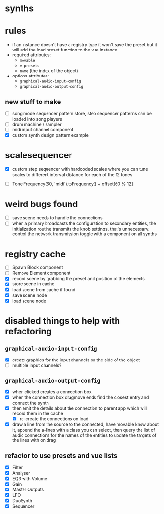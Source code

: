 # synths

# rules
* if an instance doesn't have a registry type it won't save the preset but it will add the load preset function to the vue instance
* required attributes:
  * `movable`
  * `v-presets`
  * `name` (the index of the object)
* options attributes:
  * `graphical-audio-input-config`
  * `graphical-audio-output-config`



## new stuff to make
* [ ] song mode sequencer pattern store, step sequencer patterns can be loaded into song players
* [ ] drum machine / sampler
* [ ] midi input channel component
* [x] custom synth design pattern example

# scalesequencer
* [x] custom step sequencer with hardcoded scales where you can tune scales to different interval distance for each of the 12 tones
* [ ] Tone.Frequency(60, 'midi').toFrequency() + offset[60 % 12]


# weird bugs found
* [ ] save scene needs to handle the connections
* [ ] when a primary broadcasts the configuration to secondary entities, the initialization routine transmits the knob settings, that's unnecessary, control the network transmission toggle with a component on all synths

# registry cache
* [ ] Spawn Block component
* [ ] Remove Element component
* [x] record scene by grabbing the preset and position of the elements
* [x] store scene in cache
* [x] load scene from cache if found
* [x] save scene node
* [x] load scene node

# disabled things to help with refactoring

## `graphical-audio-input-config`
* [x] create graphics for the input channels on the side of the object
* [ ] multiple input channels?

## `graphical-audio-output-config`
* [x] when clicked creates a connection box
* [x] when the connection box dragmove ends find the closest entry and connect the synth
* [x] then emit the details about the connection to parent app which will record them in the cache
  * [x] re-create the connections on load
* [x] draw a line from the source to the connected, have movable know about it, append the a-lines with a class you can select, then query the list of audio connections for the names of the entities to update the targets of the lines with on drag

## refactor to use presets and vue lists
* [x] Filter
* [x] Analyser
* [x] EQ3 with Volume
* [x] Gain
* [x] Master Outputs
* [x] LFO
* [x] DuoSynth
* [x] Sequencer
